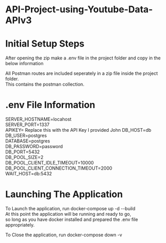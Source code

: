 # API-Project-using-Youtube-Data-APIv3

# Initial Setup Steps

After opening the zip make a .env file in the project folder and copy in the below information   

All Postman routes are included seperately in a zip file inside the project folder.  
This contains the postman collection.  

# .env File Information

SERVER_HOSTNAME=locahost  
SERVER_PORT=1337  
APIKEY= Replace this with the API Key I provided John
DB_HOST=db  
DB_USER=postgres  
DATABASE=postgres  
DB_PASSWORD=password  
DB_PORT=5432  
DB_POOL_SIZE=2  
DB_POOL_CLIENT_IDLE_TIMEOUT=10000  
DB_POOL_CLIENT_CONNECTION_TIMEOUT=2000  
WAIT_HOST=db:5432  

# Launching The Application

To Launch the application, run docker-compose up -d --build  
At this point the application will be running and ready to go,   
so long as you have docker installed and prepared the .env file appropriately.  

To Close the application, run docker-compose down -v  


